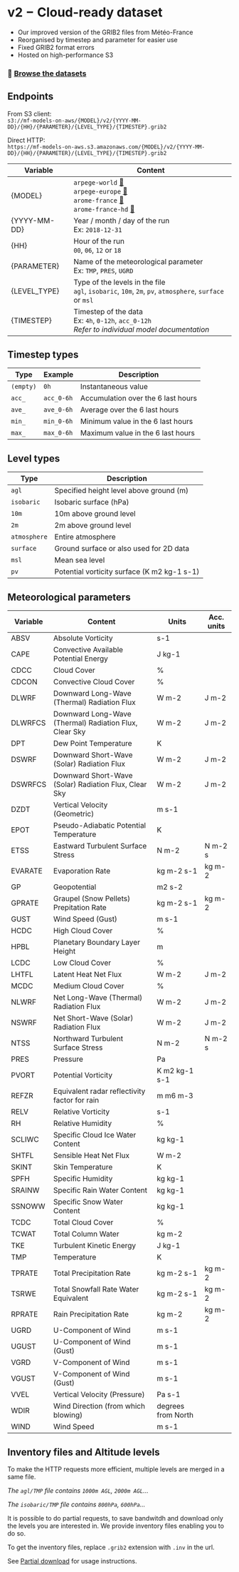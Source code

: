 # v2 − Cloud-ready dataset

* Our improved version of the GRIB2 files from Météo-France
* Reorganised by timestep and parameter for easier use
* Fixed GRIB2 format errors
* Hosted on high-performance S3

### 📂 [Browse the datasets](/)


## Endpoints

From S3 client:<br>
`s3://mf-models-on-aws/{MODEL}/v2/{YYYY-MM-DD}/{HH}/{PARAMETER}/{LEVEL_TYPE}/{TIMESTEP}.grib2`

Direct HTTP:<br>
`https://mf-models-on-aws.s3.amazonaws.com/{MODEL}/v2/{YYYY-MM-DD}/{HH}/{PARAMETER}/{LEVEL_TYPE}/{TIMESTEP}.grib2`


| Variable | Content |
| -- | ---- |
| {MODEL}     | `arpege-world` [🔗 ](../../models/arpege-world)<br>`arpege-europe` [🔗 ](../../models/arpege-europe)<br>`arome-france` [🔗 ](../../models/arome-france)<br> `arome-france-hd` [🔗 ](../../models/arome-france-hd) |
| {YYYY-MM-DD}  | Year / month / day of the run <br>Ex: `2018-12-31` |
| {HH}        | Hour of the run <br> `00`, `06`, `12` or `18` |
| {PARAMETER} | Name of the meteorological parameter <br>Ex: `TMP`, `PRES`, `UGRD`
| {LEVEL_TYPE} | Type of the levels in the file <br>`agl`, `isobaric`, `10m`, `2m`, `pv`, `atmosphere`, `surface` or `msl`
| {TIMESTEP}  | Timestep of the data <br>Ex: `4h`, `0-12h`, `acc_0-12h` <br>*Refer to individual model documentation*

## Timestep types

| Type | Example | Description |
| --------- | -- | -- |
| `(empty)` | `0h` | Instantaneous value |
| `acc_`    | `acc_0-6h` | Accumulation over the 6 last hours |
| `ave_`    | `ave_0-6h` | Average over the 6 last hours |
| `min_`    | `min_0-6h` | Minimum value in the 6 last hours |
| `max_`    | `max_0-6h` | Maximum value in the 6 last hours |

## Level types
| Type | Description |
| --------- | -- |
| `agl` |  Specified height level above ground (m) |
| `isobaric` | Isobaric surface (hPa) |
| `10m` | 10m above ground level |
| `2m` |  2m above ground level |
| `atmosphere` | Entire atmosphere |
| `surface` | Ground surface or also used for 2D data  |
| `msl` | Mean sea level |
| `pv` |  Potential vorticity surface (K m2 kg-1 s-1) |

## Meteorological parameters

| Variable | Content | Units | Acc. units |
| -- | ---- | --- | --- |
| ABSV	|	Absolute Vorticity	|	s-1	|		|
|	CAPE	|	Convective Available Potential Energy	|	J kg-1	|		|
|	CDCC	|	Cloud Cover	|	%	|		|
|	CDCON	|	Convective Cloud Cover	|	%	|		|
|	DLWRF	|	Downward Long-Wave (Thermal) Radiation Flux	|	W m-2	|	J m-2	|
|	DLWRFCS	|	Downward Long-Wave (Thermal) Radiation Flux, Clear Sky	|	W m-2	|	J m-2	|
|	DPT	|	Dew Point Temperature	|	K	|		|
|	DSWRF	|	Downward Short-Wave (Solar) Radiation Flux	|	W m-2	|	J m-2	|
|	DSWRFCS	|	Downward Short-Wave (Solar) Radiation Flux, Clear Sky	|	W m-2	|	J m-2	|
|	DZDT	|	Vertical Velocity (Geometric)	|	m s-1	|		|
|	EPOT	|	Pseudo-Adiabatic Potential Temperature	|	K	|		|
|	ETSS	|	Eastward Turbulent Surface Stress	|	N m-2	|	N m-2 s	|
|	EVARATE	|	Evaporation Rate	|	kg m-2 s-1	|	kg m-2	|
|	GP	|	Geopotential	|	m2 s-2	|		|
|	GPRATE	|	Graupel (Snow Pellets) Prepitation Rate	|	kg m-2 s-1	|	kg m-2 |
|	GUST	|	Wind Speed (Gust)	|	m s-1	|		|
|	HCDC	|	High Cloud Cover	|	%	|		|
|	HPBL	|	Planetary Boundary Layer Height	|	m	|		|
|	LCDC	|	Low Cloud Cover	|	%	|		|
|	LHTFL	|	Latent Heat Net Flux	|	W m-2	|	J m-2	|
|	MCDC	|	Medium Cloud Cover	|	%	|		|
|	NLWRF	|	Net Long-Wave (Thermal) Radiation Flux	|	W m-2	|	J m-2	|
|	NSWRF	|	Net Short-Wave (Solar) Radiation Flux	|	W m-2	|	J m-2	|
|	NTSS	|	Northward Turbulent Surface Stress	|	N m-2	|	N m-2 s	|
|	PRES	|	Pressure	|	Pa	|		|
|	PVORT	|	Potential Vorticity	|	K m2 kg-1 s-1	|		|
|	REFZR	|	Equivalent radar reflectivity factor for rain	|	m m6 m-3	|		|
|	RELV	|	Relative Vorticity	|	s-1	|		|
|	RH	|	Relative Humidity	|	%	|		|
|	SCLIWC	|	Specific Cloud Ice Water Content	|	kg kg-1	|		|
|	SHTFL	|	Sensible Heat Net Flux	|	W m-2	|		|
|	SKINT	|	Skin Temperature	|	K	|		|
|	SPFH	|	Specific Humidity	|	kg kg-1	|		|
|	SRAINW	|	Specific Rain Water Content	|	kg kg-1	|		|
|	SSNOWW	|	Specific Snow Water Content	|	kg kg-1	|		|
|	TCDC	|	Total Cloud Cover	|	%	|		|
|	TCWAT	|	Total Column Water	|	kg m-2	|		|
|	TKE	|	Turbulent Kinetic Energy	|	J kg-1	|		|
|	TMP	|	Temperature	|	K	|		|
|	TPRATE	|	Total Precipitation Rate	|	kg m-2 s-1	|	kg m-2	|
|	TSRWE	|	Total Snowfall Rate Water Equivalent	|	kg m-2 s-1	|	kg m-2	|
|	RPRATE	|	Rain Precipitation Rate	|	kg m-2	|	kg m-2	|
|	UGRD	|	U-Component of Wind	|	m s-1	|		|
|	UGUST	|	U-Component of Wind (Gust)	|	m s-1	|		|
|	VGRD	|	V-Component of Wind	|	m s-1	|		|
|	VGUST	|	V-Component of Wind (Gust)	|	m s-1	|		|
|	VVEL	|	Vertical Velocity (Pressure)	|	Pa s-1	|		|
|	WDIR	|	Wind Direction (from which blowing)	|	degrees from North	|		|
|	WIND	|	Wind Speed	|	m s-1	|

## Inventory files and Altitude levels

To make the HTTP requests more efficient, multiple levels are merged in a same file.

*The `agl/TMP` file contains `1000m AGL`, `2000m AGL`...*

*The `isobaric/TMP` file contains `800hPa`, `600hPa`...*

It is possible to do partial requests, to save bandwitdh and download only the levels you are interested in. We provide inventory files enabling you to do so.

To get the inventory files, replace `.grib2` extension with `.inv` in the url.

See [Partial download](/tools/partial-download) for usage instructions.
